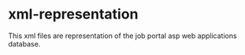 # xml-representation

This xml files are representation of the job portal asp web applications database.
